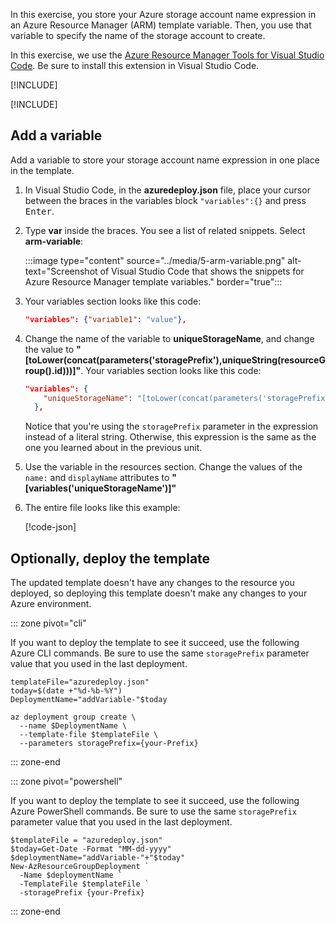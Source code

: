 In this exercise, you store your Azure storage account name expression in an Azure Resource Manager (ARM) template variable. Then, you use that variable to specify the name of the storage account to create. 

In this exercise, we use the [Azure Resource Manager Tools for Visual Studio Code](https://marketplace.visualstudio.com/items?itemName=msazurermtools.azurerm-vscode-tools). Be sure to install this extension in Visual Studio Code.

[!INCLUDE[](../../../includes/azure-optional-exercise-subscription-note.md)]

[!INCLUDE[](../../../includes/azure-cloud-shell-terminal-note.md)]

## Add a variable

Add a variable to store your storage account name expression in one place in the template.

1. In Visual Studio Code, in the **azuredeploy.json** file, place your cursor between the braces in the variables block ```"variables":{}``` and press <kbd>Enter</kbd>.

1. Type **var** inside the braces. You see a list of related snippets. Select **arm-variable**:

   :::image type="content" source="../media/5-arm-variable.png" alt-text="Screenshot of Visual Studio Code that shows the snippets for Azure Resource Manager template variables." border="true":::

1. Your variables section looks like this code:

    ```json
    "variables": {"variable1": "value"},
    ```

1. Change the name of the variable to **uniqueStorageName**, and change the value to **"[toLower(concat(parameters('storagePrefix'),uniqueString(resourceGroup().id)))]"**. Your variables section looks like this code:

    ```json
    "variables": {
        "uniqueStorageName": "[toLower(concat(parameters('storagePrefix'),uniqueString(resourceGroup().id)))]"
      },
    ```

    Notice that you're using the ```storagePrefix``` parameter in the expression instead of a literal string. Otherwise, this expression is the same as the one you learned about in the previous unit.

1. Use the variable in the resources section. Change the values of the ```name:``` and ```displayName``` attributes to **"[variables('uniqueStorageName')]"**

1. The entire file looks like this example:

    [!code-json[](code/variable.json?highlight=26-28,30,33-35)]

## Optionally, deploy the template

The updated template doesn't have any changes to the resource you deployed, so deploying this template doesn't make any changes to your Azure environment.

::: zone pivot="cli"

If you want to deploy the template to see it succeed, use the following Azure CLI commands. Be sure to use the same `storagePrefix` parameter value that you used in the last deployment.

```azurecli
templateFile="azuredeploy.json"
today=$(date +"%d-%b-%Y")
DeploymentName="addVariable-"$today

az deployment group create \
  --name $DeploymentName \
  --template-file $templateFile \
  --parameters storagePrefix={your-Prefix}
```

::: zone-end

::: zone pivot="powershell"

If you want to deploy the template to see it succeed, use the following Azure PowerShell commands. Be sure to use the same `storagePrefix` parameter value that you used in the last deployment.

```azurepowershell
$templateFile = "azuredeploy.json"
$today=Get-Date -Format "MM-dd-yyyy"
$deploymentName="addVariable-"+"$today"
New-AzResourceGroupDeployment `
  -Name $deploymentName `
  -TemplateFile $templateFile `
  -storagePrefix {your-Prefix}
```

::: zone-end
